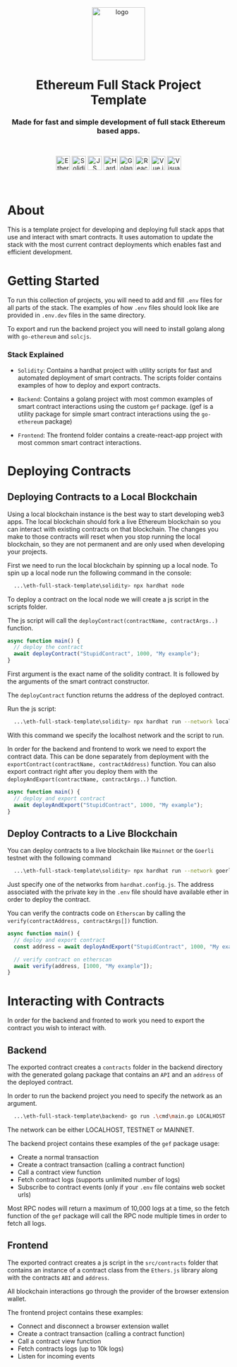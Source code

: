 <div align="center">

  <img src="https://github.com/get-icon/geticon/raw/master/icons/ethereum.svg" alt="logo" width="120px" height="120px" height="auto" />
  <br/>
  <h1>Ethereum Full Stack Project Template</h1>

  <h3>
  Made for fast and simple development of full stack Ethereum based apps.
  </h3>

<br />

<a href="https://ethereum.org/" title="Ethereum"><img src="https://github.com/get-icon/geticon/raw/master/icons/ethereum.svg" alt="Ethereum" width="32px" height="32px"></a>
<a href="https://docs.soliditylang.org/en/v0.8.17/" title="Solidity"><img src="https://cdn.worldvectorlogo.com/logos/solidity.svg" alt="Solidity" width="32px" height="32px"></a>
<a href="https://developer.mozilla.org/en-US/docs/Web/JavaScript" title="JS"><img src="https://github.com/get-icon/geticon/raw/master/icons/javascript.svg" alt="JS" width="32px" height="32px"></a>
<a href="https://hardhat.org/" title="HardHat"><img src="https://seeklogo.com/images/H/hardhat-logo-888739EBB4-seeklogo.com.png" alt="HardHat" width="32px" height="32px"></a>
<a href="https://go.dev/" title="Golang"><img src="https://github.com/get-icon/geticon/raw/master/icons/go.svg" alt="Golang" width="32px" height="32px"></a>
<a href="https://reactjs.org/" title="React"><img src="https://github.com/get-icon/geticon/raw/master/icons/react.svg" alt="React" width="32px" height="32px"></a>
<a href="https://vuejs.org/" title="Vue.js"><img src="https://github.com/get-icon/geticon/raw/master/icons/vue.svg" alt="Vue.js" width="32px" height="32px"></a>
<a href="https://code.visualstudio.com/" title="Visual Studio Code"><img src="https://github.com/get-icon/geticon/raw/master/icons/visual-studio-code.svg" alt="Visual Studio Code" width="32px" height="32px"></a>

  </div>

<br />

# About

This is a template project for developing and deploying full stack apps that use and interact with smart contracts. It uses automation to update the stack with the most current contract deployments which enables fast and efficient development.

# Getting Started

To run this collection of projects, you will need to add and fill `.env` files for all parts of the stack. The examples of how `.env` files should look like are provided in `.env.dev` files in the same directory.

To export and run the backend project you will need to install golang along with `go-ethereum` and `solcjs`.

### Stack Explained

- `Solidity`: Contains a hardhat project with utility scripts for fast and automated deployment of smart contracts. The scripts folder contains examples of how to deploy and export contracts.

- `Backend`: Contains a golang project with most common examples of smart contract interactions using the custom `gef` package. (gef is a utility package for simple smart contract interactions using the `go-ethereum` package)

- `Frontend`: The frontend folder contains a create-react-app project with most common smart contract interactions.

# Deploying Contracts

## Deploying Contracts to a Local Blockchain

Using a local blockchain instance is the best way to start developing web3 apps. The local blockchain should fork a live Ethereum blockchain so you can interact with existing contracts on that blockchain. The changes you make to those contracts will reset when you stop running the local blockchain, so they are not permanent and are only used when developing your projects.

First we need to run the local blockchain by spinning up a local node. To spin up a local node run the following command in the console:

```bash
  ...\eth-full-stack-template\solidity> npx hardhat node
```

To deploy a contract on the local node we will create a js script in the scripts folder.

The js script will call the `deployContract(contractName, contractArgs..)` function.

```javascript
async function main() {
  // deploy the contract
  await deployContract("StupidContract", 1000, "My example");
}
```

First argument is the exact name of the solidity contract. It is followed by the arguments of the smart contract constructor.

The `deployContract` function returns the address of the deployed contract.

Run the js script:

```bash
  ...\eth-full-stack-template\solidity> npx hardhat run --network localhost .\scripts\deploy_localhost.js
```

With this command we specify the localhost network and the script to run.

In order for the backend and frontend to work we need to export the contract data. This can be done separately from deployment with the `exportContract(contractName, contractAddress)` function. You can also export contract right after you deploy them with the `deployAndExport(contractName, contractArgs..)` function.

```javascript
async function main() {
  // deploy and export contract
  await deployAndExport("StupidContract", 1000, "My example");
}
```

## Deploy Contracts to a Live Blockchain

You can deploy contracts to a live blockchain like `Mainnet` or the `Goerli` testnet with the following command

```bash
  ...\eth-full-stack-template\solidity> npx hardhat run --network goerli .\scripts\deploy_export_testnet.js
```

Just specify one of the networks from `hardhat.config.js`. The address associated with the private key in the `.env` file should have available ether in order to deploy the contract.

You can verify the contracts code on `Etherscan` by calling the `verify(contractAddress, contractArgs[])` function.

```javascript
async function main() {
  // deploy and export contract
  const address = await deployAndExport("StupidContract", 1000, "My example");

  // verify contract on etherscan
  await verify(address, [1000, "My example"]);
}
```

# Interacting with Contracts

In order for the backend and fronted to work you need to export the contract you wish to interact with.

## Backend

The exported contract creates a `contracts` folder in the backend directory with the generated golang package that contains an `API` and an `address` of the deployed contract.

In order to run the backend project you need to specify the network as an argument.
```bash
  ...\eth-full-stack-template\backend> go run .\cmd\main.go LOCALHOST
```

The network can be either LOCALHOST, TESTNET or MAINNET.

The backend project contains these examples of the `gef` package usage:
- Create a normal transaction
- Create a contract transaction (calling a contract function) 
- Call a contract view function
- Fetch contract logs (supports unlimited number of logs)
- Subscribe to contract events (only if your `.env` file contains web socket urls)

Most RPC nodes will return a maximum of 10,000 logs at a time, so the fetch function of the `gef` package will call the RPC node multiple times in order to fetch all logs.

## Frontend

The exported contract creates a js script in the `src/contracts` folder that contains an instance of a contract class from the `Ethers.js` library along with the contracts `ABI` and `address`. 

All blockchain interactions go through the provider of the browser extension wallet.

The frontend project contains these examples:
- Connect and disconnect a browser extension wallet
- Create a contract transaction (calling a contract function) 
- Call a contract view function
- Fetch contracts logs (up to 10k logs)
- Listen for incoming events
